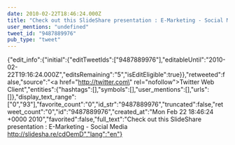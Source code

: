 ```yaml
---
date: 2010-02-22T18:46:24.000Z
title: "Check out this SlideShare presentation : E-Marketing - Social Media http://slidesha.re/cdOemD″"
user_mentions: "undefined"
tweet_id: "9487889976"
pub_type: "tweet"
---
```

{"edit_info":{"initial":{"editTweetIds":["9487889976"],"editableUntil":"2010-02-22T19:16:24.000Z","editsRemaining":"5","isEditEligible":true}},"retweeted":false,"source":"<a href=\"http://twitter.com\" rel=\"nofollow\">Twitter Web Client</a>","entities":{"hashtags":[],"symbols":[],"user_mentions":[],"urls":[]},"display_text_range":["0","93"],"favorite_count":"0","id_str":"9487889976","truncated":false,"retweet_count":"0","id":"9487889976","created_at":"Mon Feb 22 18:46:24 +0000 2010","favorited":false,"full_text":"Check out this SlideShare presentation : E-Marketing - Social Media http://slidesha.re/cdOemD","lang":"en"}
